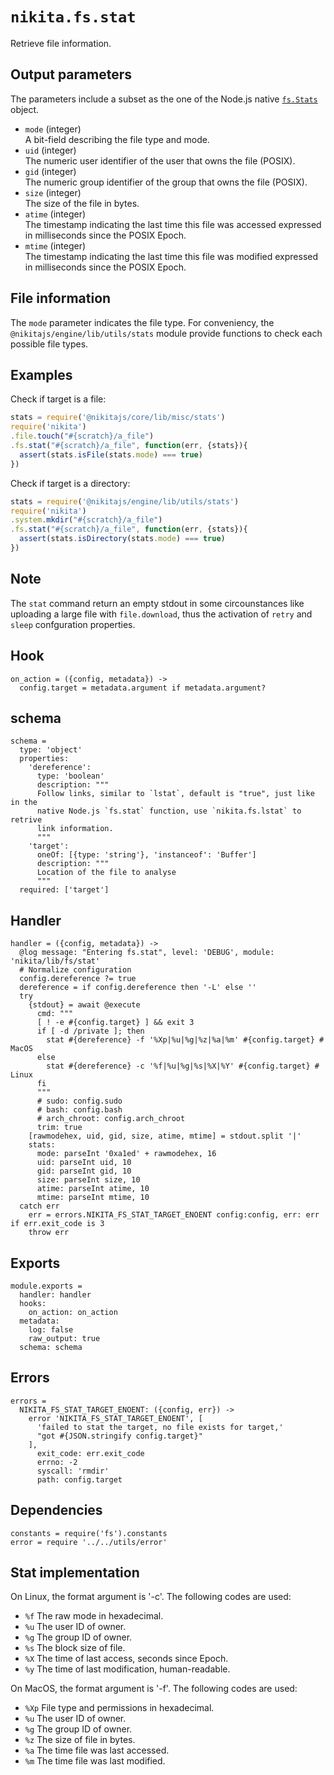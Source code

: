 
# `nikita.fs.stat`

Retrieve file information.

## Output parameters

The parameters include a subset as the one of the Node.js native 
[`fs.Stats`](https://nodejs.org/api/fs.html#fs_class_fs_stats) object.

* `mode` (integer)   
  A bit-field describing the file type and mode.
* `uid` (integer)   
  The numeric user identifier of the user that owns the file (POSIX).
* `gid` (integer)   
  The numeric group identifier of the group that owns the file (POSIX).
* `size` (integer)   
  The size of the file in bytes.
* `atime` (integer)   
  The timestamp indicating the last time this file was accessed expressed in milliseconds since the POSIX Epoch.
* `mtime` (integer)   
  The timestamp indicating the last time this file was modified expressed in milliseconds since the POSIX Epoch.

## File information

The `mode` parameter indicates the file type. For conveniency, the
`@nikitajs/engine/lib/utils/stats` module provide functions to check each
possible file types.

## Examples

Check if target is a file:

```js
stats = require('@nikitajs/core/lib/misc/stats')
require('nikita')
.file.touch("#{scratch}/a_file")
.fs.stat("#{scratch}/a_file", function(err, {stats}){
  assert(stats.isFile(stats.mode) === true)
})
```

Check if target is a directory:

```js
stats = require('@nikitajs/engine/lib/utils/stats')
require('nikita')
.system.mkdir("#{scratch}/a_file")
.fs.stat("#{scratch}/a_file", function(err, {stats}){
  assert(stats.isDirectory(stats.mode) === true)
})
```

## Note

The `stat` command return an empty stdout in some circounstances like uploading
a large file with `file.download`, thus the activation of `retry` and `sleep`
confguration properties.

## Hook

    on_action = ({config, metadata}) ->
      config.target = metadata.argument if metadata.argument?

## schema

    schema =
      type: 'object'
      properties:
        'dereference':
          type: 'boolean'
          description: """
          Follow links, similar to `lstat`, default is "true", just like in the
          native Node.js `fs.stat` function, use `nikita.fs.lstat` to retrive
          link information.
          """
        'target':
          oneOf: [{type: 'string'}, 'instanceof': 'Buffer']
          description: """
          Location of the file to analyse
          """
      required: ['target']

## Handler

    handler = ({config, metadata}) ->
      @log message: "Entering fs.stat", level: 'DEBUG', module: 'nikita/lib/fs/stat'
      # Normalize configuration
      config.dereference ?= true
      dereference = if config.dereference then '-L' else ''
      try
        {stdout} = await @execute
          cmd: """
          [ ! -e #{config.target} ] && exit 3
          if [ -d /private ]; then
            stat #{dereference} -f '%Xp|%u|%g|%z|%a|%m' #{config.target} # MacOS
          else
            stat #{dereference} -c '%f|%u|%g|%s|%X|%Y' #{config.target} # Linux
          fi
          """
          # sudo: config.sudo
          # bash: config.bash
          # arch_chroot: config.arch_chroot
          trim: true
        [rawmodehex, uid, gid, size, atime, mtime] = stdout.split '|'
        stats:
          mode: parseInt '0xa1ed' + rawmodehex, 16
          uid: parseInt uid, 10
          gid: parseInt gid, 10
          size: parseInt size, 10
          atime: parseInt atime, 10
          mtime: parseInt mtime, 10
      catch err
        err = errors.NIKITA_FS_STAT_TARGET_ENOENT config:config, err: err if err.exit_code is 3
        throw err

## Exports

    module.exports =
      handler: handler
      hooks:
        on_action: on_action
      metadata:
        log: false
        raw_output: true
      schema: schema

## Errors

    errors =
      NIKITA_FS_STAT_TARGET_ENOENT: ({config, err}) ->
        error 'NIKITA_FS_STAT_TARGET_ENOENT', [
          'failed to stat the target, no file exists for target,'
          "got #{JSON.stringify config.target}"
        ],
          exit_code: err.exit_code
          errno: -2
          syscall: 'rmdir'
          path: config.target

## Dependencies

    constants = require('fs').constants
    error = require '../../utils/error'

## Stat implementation

On Linux, the format argument is '-c'. The following codes are used:

- `%f`  The raw mode in hexadecimal.
- `%u`  The user ID of owner.
- `%g`  The group ID of owner.
- `%s`  The block size of file.
- `%X`  The time of last access, seconds since Epoch.
- `%y`  The time of last modification, human-readable.

On MacOS, the format argument is '-f'. The following codes are used:

- `%Xp` File type and permissions in hexadecimal.
- `%u`  The user ID of owner.
- `%g`  The group ID of owner.
- `%z`  The size of file in bytes.
- `%a`  The time file was last accessed.
- `%m`  The time file was last modified.
